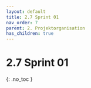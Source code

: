 ```yaml
---
layout: default
title: 2.7 Sprint 01
nav_order: 7
parent: 2. Projektorganisation
has_children: true
---
```


# 2.7 Sprint 01

{: .no_toc }
